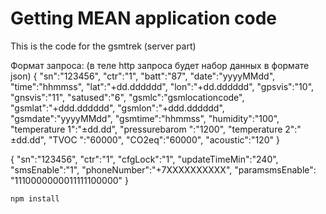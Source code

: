 # Getting MEAN application code

This is the code for the gsmtrek (server part)

Формат запроса:  (в теле http запроса будет набор данных в формате json)
{
"sn":"123456",
"ctr":"1",
"batt":"87",
"date":"yyyyMMdd",
"time":"hhmmss",
"lat":"+dd.dddddd",
"lon":"+dd.dddddd",
"gpsvis":"10",
"gnsvis":"11",
"satused":"6",
"gsmlc":"gsmlocationcode",
"gsmlat":"+ddd.dddddd",
"gsmlon":"+ddd.dddddd",
"gsmdate":"yyyyMMdd",
"gsmtime":"hhmmss",
"humidity":"100",
"temperature 1":"±dd.dd",
"pressurebarom ":"1200",
"temperature 2":" ±dd.dd",
"TVOC ":"60000",
"CO2eq":"60000",
"acoustic":"120"
}


{
"sn":"123456",
"ctr":"1",
"cfgLock":"1",
"updateTimeMin":"240",
"smsEnable":"1",
"phoneNumber":"+7XXXXXXXXXX",
"paramsmsEnable": "1110000000011111100000"
}

`npm install`
